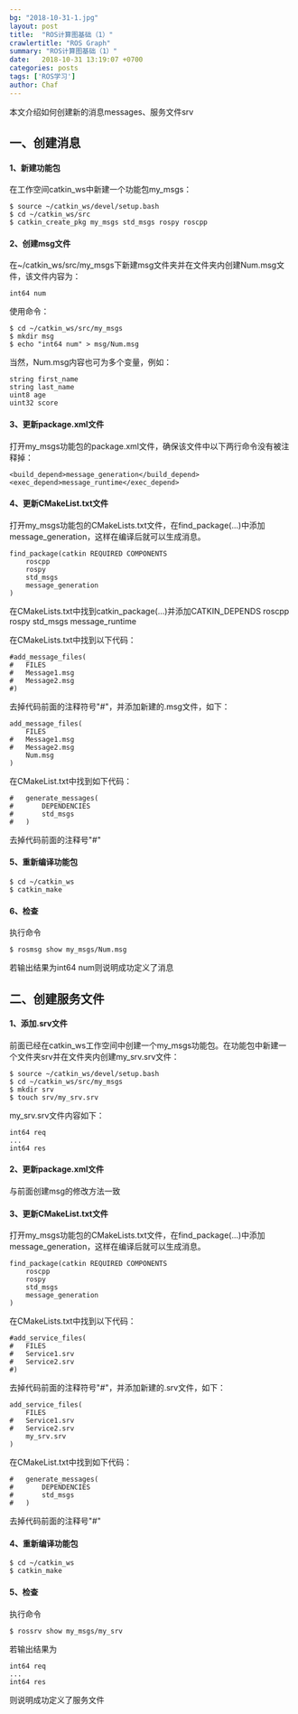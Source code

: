 ```yaml
---
bg: "2018-10-31-1.jpg"
layout: post
title:  "ROS计算图基础（1）"
crawlertitle: "ROS Graph"
summary: "ROS计算图基础（1）"
date:   2018-10-31 13:19:07 +0700
categories: posts
tags: ['ROS学习']
author: Chaf
---
```


 

本文介绍如何创建新的消息messages、服务文件srv

## 一、创建消息

#### 1、新建功能包

在工作空间catkin_ws中新建一个功能包my_msgs：

```shell
$ source ~/catkin_ws/devel/setup.bash
$ cd ~/catkin_ws/src
$ catkin_create_pkg my_msgs std_msgs rospy roscpp
```

#### 2、创建msg文件

在~/catkin_ws/src/my_msgs下新建msg文件夹并在文件夹内创建Num.msg文件，该文件内容为：

```
int64 num
```

使用命令：

```shell
$ cd ~/catkin_ws/src/my_msgs
$ mkdir msg
$ echo "int64 num" > msg/Num.msg
```

当然，Num.msg内容也可为多个变量，例如：

```
string first_name
string last_name
uint8 age
uint32 score
```

#### 3、更新package.xml文件

打开my_msgs功能包的package.xml文件，确保该文件中以下两行命令没有被注释掉：

```
<build_depend>message_generation</build_depend>
<exec_depend>message_runtime</exec_depend>
```

#### 4、更新CMakeList.txt文件

打开my_msgs功能包的CMakeLists.txt文件，在find_package(...)中添加message_generation，这样在编译后就可以生成消息。

```
find_package(catkin REQUIRED COMPONENTS
	roscpp
	rospy
	std_msgs
	message_generation
)
```

在CMakeLists.txt中找到catkin_package(...)并添加CATKIN_DEPENDS roscpp rospy std_msgs message_runtime

在CMakeLists.txt中找到以下代码：

```
#add_message_files(
#	FILES
#	Message1.msg
#	Message2.msg
#)
```

去掉代码前面的注释符号"#"，并添加新建的.msg文件，如下：

```
add_message_files(
	FILES
#	Message1.msg
#	Message2.msg
	Num.msg
)
```

在CMakeList.txt中找到如下代码：

```
#	generate_messages(
#		DEPENDENCIES
#		std_msgs
#	)
```

去掉代码前面的注释号"#"

#### 5、重新编译功能包

```shell
$ cd ~/catkin_ws
$ catkin_make
```

#### 6、检查

执行命令

```shell
$ rosmsg show my_msgs/Num.msg
```

若输出结果为int64 num则说明成功定义了消息

## 二、创建服务文件

#### 1、添加.srv文件

前面已经在catkin_ws工作空间中创建一个my_msgs功能包。在功能包中新建一个文件夹srv并在文件夹内创建my_srv.srv文件：

```shell
$ source ~/catkin_ws/devel/setup.bash
$ cd ~/catkin_ws/src/my_msgs
$ mkdir srv
$ touch srv/my_srv.srv
```

my_srv.srv文件内容如下：

```shell
int64 req
...
int64 res
```

#### 2、更新package.xml文件

与前面创建msg的修改方法一致

#### 3、更新CMakeList.txt文件

打开my_msgs功能包的CMakeLists.txt文件，在find_package(...)中添加message_generation，这样在编译后就可以生成消息。

```
find_package(catkin REQUIRED COMPONENTS
	roscpp
	rospy
	std_msgs
	message_generation
)
```

在CMakeLists.txt中找到以下代码：

```
#add_service_files(
#	FILES
#	Service1.srv
#	Service2.srv
#)
```

去掉代码前面的注释符号"#"，并添加新建的.srv文件，如下：

```
add_service_files(
	FILES
#	Service1.srv
#	Service2.srv
	my_srv.srv
)
```

在CMakeList.txt中找到如下代码：

```
#	generate_messages(
#		DEPENDENCIES
#		std_msgs
#	)
```

去掉代码前面的注释号"#"

#### 4、重新编译功能包

```shell
$ cd ~/catkin_ws
$ catkin_make
```

#### 5、检查

执行命令

```shell
$ rossrv show my_msgs/my_srv
```

若输出结果为

```shell
int64 req
...
int64 res
```

则说明成功定义了服务文件



